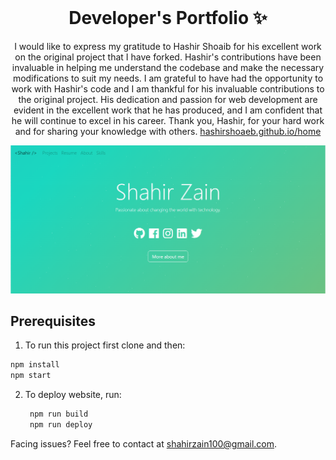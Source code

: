 <!-- PROJECT LOGO -->
<br />
<p align="center">
  <h1 align="center">Developer's Portfolio ✨</h1>

  <p align="center">
    I would like to express my gratitude to Hashir Shoaib for his excellent work on the original project that I have forked. Hashir's contributions have been invaluable in helping me understand the codebase and make the necessary modifications to suit my needs.
    I am grateful to have had the opportunity to work with Hashir's code and I am thankful for his invaluable contributions to the original project. His dedication and passion for web development are evident in the excellent work that he has produced, and I am confident that he will continue to excel in his career. Thank you, Hashir, for your hard work and for sharing your knowledge with others.
    <a href="https://hashirshoaeb.github.io/home">hashirshoaeb.github.io/home</a>
  </p>
</p>

[![Site preview](/public/social-image.png)](https://shahirzain.github.io/)

## Prerequisites

1. To run this project first clone and then:

```bash
npm install
npm start
```

2. To deploy website, run:

   ```bash
    npm run build
    npm run deploy
   ```

Facing issues? Feel free to contact at shahirzain100@gmail.com.
